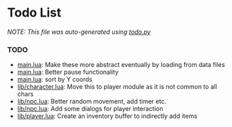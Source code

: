 # Todo List
_NOTE: This file was auto-generated using [todo.py](http://github.com/paulpls/todo)_



### TODO
* [main.lua](main.lua#L121): Make these more abstract eventually by loading from data files
* [main.lua](main.lua#L174): Better pause functionality
* [main.lua](main.lua#L263): sort by Y coords
* [lib/character.lua](lib/character.lua#L98): Move this to player module as it is not common to all chars
* [lib/npc.lua](lib/npc.lua#L34): Better random movement, add timer etc.
* [lib/npc.lua](lib/npc.lua#L101): Add some dialogs for player interaction
* [lib/player.lua](lib/player.lua#L56): Create an inventory buffer to indirectly add items



